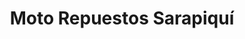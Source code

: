 ---
title: "Moto Repuestos Sarapiquí"
url: /puerto-viejo/moto-repuestos-sarapiqui/
shop: Motorrad
---